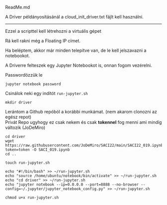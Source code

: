 ReadMe.md

A Driver példányosításánál a cloud_init_driver.txt fájlt kell használni.

-----

Ezzel a scripttel kell létrehozni a virtuális gépet

Rá kell rakni még a Floating IP címet.

Ha beléptem, akkor már minden telepítve van, de le kell jelszavazni a notebookot.


A Driverre felteszek egy Jupyter Notebookot is, onnan fogom vezérelni.

Passwordözzük le
```
jupyter notebook password
```


Csinálok neki egy indítót `run-jupyter.sh`
```
mkdir driver
```

Lerántom a Github repóból a korábbi munkámat. (nem akarom clonozni az egész repot)<br>
Privát Repo ugyhogy ez csak nekem és csak **tokennel** fog menni ami mindíg változik (JoDeMiro)

```
cd driver
wget https://raw.githubusercontent.com/JoDeMiro/SACI22/main/SACI22_019.ipynb?token=token -O SACI_019.ipynb
cd ..
```

```
touch run-jupyter.sh

echo "#!/bin/bash" >> ~/run-jupyter.sh
echo "source /home/ubuntu/notebook/bin/activate" >> ~/run-jupyter.sh
echo "cd driver" >> ~/run-jupyter.sh
echo "jupyter notebook --ip=0.0.0.0 --port=8888 --no-browser --config=~/.jupyter/jupyter_notebook_config.py" >> ~/run-jupyter.sh

chmod u+x run-jupyter.sh
```





